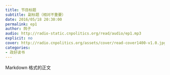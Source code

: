 ```yaml
---
title: 节目标题
subtitle: 副标题（相对不重要）
date: 2016/05/18 20:30:00
permalink: ep1
author: 鸽子
audio: http://radio-static.cnpolitics.org/read/audio/ep1.mp3
explicit: no
cover: http://radio.cnpolitics.org/assets/cover/read-cover1400-v1.0.jpg
categories:
- 政好读书
---
```


Markdown 格式的正文
